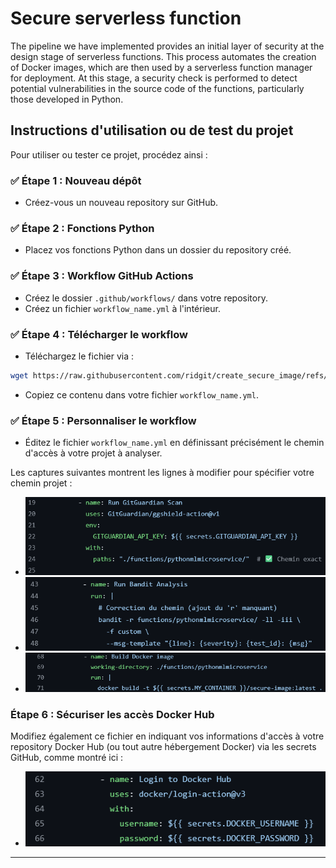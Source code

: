 # Secure serverless function

The pipeline we have implemented provides an initial layer of security at the design stage of serverless functions. This process automates the creation of Docker images, which are then used by a serverless function manager for deployment.
At this stage, a security check is performed to detect potential vulnerabilities in the source code of the functions, particularly those developed in Python.

##  Instructions d'utilisation ou de test du projet

Pour utiliser ou tester ce projet, procédez ainsi :

### ✅ Étape 1 : Nouveau dépôt
- Créez-vous un nouveau repository sur GitHub.

### ✅ Étape 2 : Fonctions Python
- Placez vos fonctions Python dans un dossier du repository créé.

### ✅ Étape 3 : Workflow GitHub Actions
- Créez le dossier `.github/workflows/` dans votre repository.
- Créez un fichier `workflow_name.yml` à l'intérieur.

### ✅ Étape 4 : Télécharger le workflow
- Téléchargez le fichier via :

```bash
wget https://raw.githubusercontent.com/ridgit/create_secure_image/refs/heads/main/.github/workflows/pworkflow.yml
```

- Copiez ce contenu dans votre fichier `workflow_name.yml`.

### ✅ Étape 5 : Personnaliser le workflow
- Éditez le fichier `workflow_name.yml` en définissant précisément le chemin d'accès à votre projet à analyser.

Les captures suivantes montrent les lignes à modifier pour spécifier votre chemin projet :

- ![Capture 1](images/gitguardian.png)
- ![Capture 2](images/bandit.png)
- ![Capture 3](images/dockerim.png)

###  Étape 6 : Sécuriser les accès Docker Hub

Modifiez également ce fichier en indiquant vos informations d'accès à votre repository Docker Hub (ou tout autre hébergement Docker) via les secrets GitHub, comme montré ici :

- ![Configuration Secrets](images/login.png)

---



